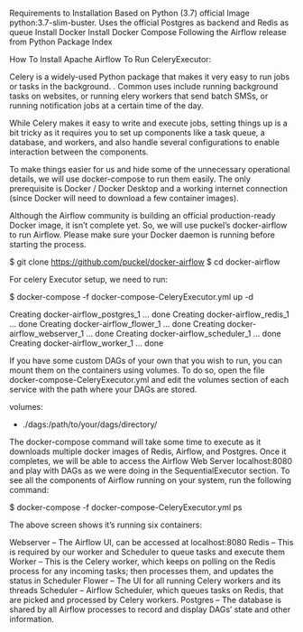 Requirements to Installation 
Based on Python (3.7) official Image python:3.7-slim-buster.
Uses the official Postgres as backend and Redis as queue
Install Docker
Install Docker Compose
Following the Airflow release from Python Package Index









How To Install Apache Airflow To Run CeleryExecutor: 

Celery is a widely-used Python package that makes it very easy to run jobs or tasks in the background. . Common uses include running background tasks on websites, or running elery workers that send batch SMSs, or running notification jobs at a certain time of the day.

While Celery makes it easy to write and execute jobs, setting things up is a bit tricky as it requires you to set up components like a task queue, a database, and workers, and also handle several configurations to enable interaction between the components.

To make things easier for us and hide some of the unnecessary operational details, we will use docker-compose to run them easily. The only prerequisite is Docker / Docker Desktop and a working internet connection (since Docker will need to download a few container images).

Although the Airflow community is building an official production-ready Docker image, it isn’t complete yet. So, we will use puckel’s docker-airflow to run Airflow. Please make sure your Docker daemon is running before starting the process.

$ git clone https://github.com/puckel/docker-airflow
$ cd docker-airflow

For celery Executor setup, we need to run:

$ docker-compose -f docker-compose-CeleryExecutor.yml up -d

Creating docker-airflow_postgres_1 ... done
Creating docker-airflow_redis_1 ... done
Creating docker-airflow_flower_1 ... done
Creating docker-airflow_webserver_1 ... done
Creating docker-airflow_scheduler_1 ... done
Creating docker-airflow_worker_1 ... done

If you have some custom DAGs of your own that you wish to run, you can mount them on the containers using volumes. To do so, open the file docker-compose-CeleryExecutor.yml and edit the volumes section of each service with the path where your DAGs are stored.

volumes:
- ./dags:/path/to/your/dags/directory/

The docker-compose command will take some time to execute as it downloads multiple docker images of Redis, Airflow, and Postgres. Once it completes, we will be able to access the Airflow Web Server localhost:8080 and play with DAGs as we were doing in the SequentialExecutor section. To see all the components of Airflow running on your system, run the following command:

$ docker-compose -f docker-compose-CeleryExecutor.yml ps


The above screen shows it’s running six containers:

Webserver – The Airflow UI, can be accessed at localhost:8080
Redis – This is required by our worker and Scheduler to queue tasks and execute them
Worker – This is the Celery worker, which keeps on polling on the Redis process for any incoming tasks; then processes them, and updates the status in Scheduler
Flower – The UI for all running Celery workers and its threads
Scheduler – Airflow Scheduler, which queues tasks on Redis, that are picked and processed by Celery workers.
Postgres – The database is shared by all Airflow processes to record and display DAGs’ state and other information.
